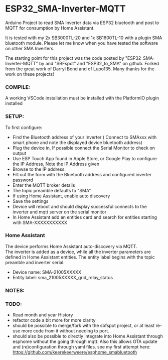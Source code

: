 # ESP32_SMA-Inverter-MQTT
Arduino Project to read SMA Inverter data via ESP32 bluetooth and post to MQTT for consumption by Home Assistant.

It is tested with my 2x SB3000TL-20 and 1x SB1600TL-10 with a plugin SMA bluetooth module.
Please let me know when you have tested the software on other SMA Inverters.

The starting point for this project was the code posted by "ESP32_SMA-Inverter-MQTT" by  and "SBFspot" and "ESP32_to_SMA" on github.
Forked from the great work of Darryl Bond and of Lupo135.
Many thanks for the work on these projects!


### COMPILE:
A working VSCode installation must be installed with the PlatformIO plugin installed

### SETUP:
To first configure:
  - Find the Bluetooth address of your Inverter ( Connect to SMAxxx with smart phone and note the displayed device bluetooth address)
  - Plug the device in, If possible connect the Serial Monitor to check on output
  - Use ESP Touch App found in Apple Store, or Google Play to configure the IP Address, Note the IP Address given
  - Browse to the IP address.
  - Fill out the form with the Bluetooth address and configured inverter password
  - Enter the MQTT broker details
  - The topic preamble defaults to "SMA" 
  - If using Home Assistant, enable auto discovery
  - Save the settings
  - Device will reboot and should display successful connects to the inverter and mqtt server on the serial monitor
  - In Home Assistant add an entities card and search for entities starting with SMA-XXXXXXXXXXX

### Home Assistant
The device performs Home Assistant auto-discovery via MQTT.  
The inverter is added as a device, while all the inverter parameters are defined in Home Assistant entities. The entity label begins with the topic preamble and inverter serial.  
  - Device name: SMA-21005XXXXX
  - Entity label: sma_21005XXXXX_grid_relay_status


### NOTES:

### TODO:
  - Read month and year History
  - refactor code a bit more for more clarity
  - should be possible to merge/fork with the sbfspot project, or at least re-use more code from it without needing to port.
  - should also be possible to directly integrate into Home Assistant through esphome without the going through mqtt. Also this allows OTA update and (re)configuration through yaml files. see my first attempt here: https://github.com/keerekeerweere/esphome_smabluetooth

